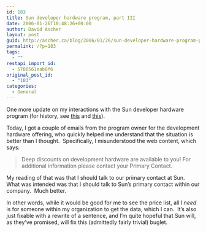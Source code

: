```yaml
---
id: 183
title: Sun developer hardware program, part III
date: 2006-01-26T10:48:26+00:00
author: David Ascher
layout: post
guid: http://ascher.ca/blog/2006/01/26/sun-developer-hardware-program-part-iii/
permalink: /?p=183
tags:
  - ""
restapi_import_id:
  - 5780561eab8f6
original_post_id:
  - "183"
categories:
  - General
---
```

One more update on my interactions with the Sun developer hardware program (for history, see [this](http://ascher.ca/blog/2006/01/24/grr-sun-microsystems-and-customer-self-service-or-lack-thereof/) and [this](http://ascher.ca/blog/2006/01/25/developer-promotion-sun-part-ii/)).

Today, I got a couple of emails from the program owner for the development hardware offering, who quickly helped me understand that the situation is better than I thought.&nbsp; Specifically, I misunderstood the web content, which says:

> Deep discounts on development hardware are available to you! For  
> additional information please contact your Primary Contact.

My reading of that was that I should talk to our primary contact at Sun.&nbsp; What was intended was that I should talk to Sun&#8217;s primary contact within our company.&nbsp; Much better.

In other words, while it would be good for me to see the price list, all I _need_ is for someone within my organization to get the data, which I can.&nbsp; It&#8217;s also just fixable with a rewrite of a sentence, and I&#8217;m quite hopeful that Sun will, as they&#8217;ve promised, will fix this (admittedly fairly trivial) buglet.